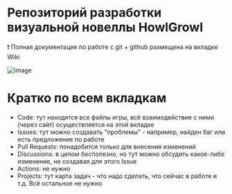 # Репозиторий разработки визуальной новеллы HowlGrowl
❗ Полная документация по работе с git + github размещена на вкладке Wiki

![image](https://github.com/user-attachments/assets/8b1e8ef5-6c80-4d32-a08a-dd4178380896)

# Кратко по всем вкладкам
- Code: тут находятся все файлы игры, всё взаимодействие с ними (через сайт) осуществляется на этой вкладке
- Issues: тут можно создавать "проблемы" - например, найден баг или есть предложение по работе
- Pull Requests: понадобится только для внесения изменений
- Discussions: в целом бесполезно, но тут можно обсудить какое-либо изменение, не создавая для этого Issue
- Actions: не нужно
- Projects: тут карта задач - что надо сделать, что сейчас в работе и т.д.
Всё остальное не нужно

